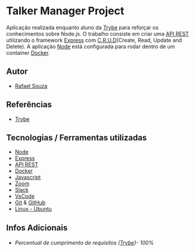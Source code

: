 # Talker Manager Project

Aplicação realizada enquanto aluno da [Trybe](https://www.betrybe.com/) para reforçar os conhecimentos sobre Node.js. O trabalho consiste em criar uma 
[API REST](https://blog.betrybe.com/desenvolvimento-web/api-rest-tudo-sobre/) utilizando o framework [Express](https://expressjs.com/) com 
[C.R.U.D](https://blog.betrybe.com/tecnologia/crud-operacoes-basicas/)(Create, Read, Update and Delete). 
A aplicação [Node](https://nodejs.org/en/) está configurada para rodar dentro de um container [Docker](https://www.docker.com/).

## Autor

- [Rafael Souza](https://github.com/Rafael-Souza-97)

## Referências

 - [Trybe](https://www.betrybe.com/)

## Tecnologias / Ferramentas utilizadas

- [Node](https://nodejs.org/en/)
- [Express](https://expressjs.com/)
- [API REST](https://blog.betrybe.com/desenvolvimento-web/api-rest-tudo-sobre/)
- [Docker](https://www.docker.com/)
- [Javascript](https://developer.mozilla.org/pt-BR/docs/Web/JavaScript)
- [Zoom](https://zoom.us/)
- [Slack](https://slack.com/intl/pt-br/)
- [VsCode](https://code.visualstudio.com/)
- [Git](https://git-scm.com/) & [GitHub](https://github.com/)
- [Linux - Ubuntu](https://ubuntu.com/)

## Infos Adicionais

- ###### Percentual de cumprimento de requisitos ([Trybe](https://www.betrybe.com/))- 100%
